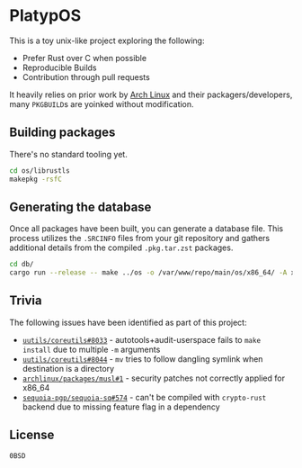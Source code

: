 # PlatypOS

This is a toy unix-like project exploring the following:

- Prefer Rust over C when possible
- Reproducible Builds
- Contribution through pull requests

It heavily relies on prior work by [Arch Linux](https://archlinux.org/) and
their packagers/developers, many `PKGBUILD`s are yoinked without modification.

## Building packages

There's no standard tooling yet.

```sh
cd os/librustls
makepkg -rsfC
```

## Generating the database

Once all packages have been built, you can generate a database file. This
process utilizes the `.SRCINFO` files from your git repository and gathers
additional details from the compiled `.pkg.tar.zst` packages.

```sh
cd db/
cargo run --release -- make ../os -o /var/www/repo/main/os/x86_64/ -A x86_64 -n main -v
```

## Trivia

The following issues have been identified as part of this project:

- [`uutils/coreutils#8033`](https://github.com/uutils/coreutils/issues/8033) - autotools+audit-userspace fails to `make install` due to multiple `-m` arguments
- [`uutils/coreutils#8044`](https://github.com/uutils/coreutils/issues/8044) - `mv` tries to follow dangling symlink when destination is a directory
- [`archlinux/packages/musl#1`](https://gitlab.archlinux.org/archlinux/packaging/packages/musl/-/issues/1) - security patches not correctly applied for x86_64
- [`sequoia-pgp/sequoia-sq#574`](https://gitlab.com/sequoia-pgp/sequoia-sq/-/issues/574) - can't be compiled with `crypto-rust` backend due to missing feature flag in a dependency

## License

`0BSD`
